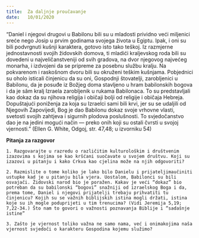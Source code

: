 ```yaml
---
title:  Za daljnje proučavanje
date:   10/01/2020
---
```


“Daniel i njegovi drugovi u Babilonu bili su u mladosti prividno veći miljenici sreće nego Josip u prvim godinama svojega života u Egiptu. Ipak, i oni su bili podvrgnuti kušnji karaktera, gotovo isto tako teškoj. Iz razmjerne jednostavnosti svojih židovskih domova, ti mladići kraljevskog roda bili su dovedeni u najveličanstveniji od svih gradova, na dvor njegovog najvećeg monarha, i izdvojeni da se pripreme za posebnu službu kralju. Na pokvarenom i raskošnom dvoru bili su okruženi teškim kušnjama. Pobjednici su oholo isticali činjenicu da su oni, Gospodnji štovatelji, zarobljenici u Babilonu, da je posuđe iz Božjeg doma stavljeno u hram babilonskih bogova i da je sâm kralj Izraela zarobljenik u rukama Babilonaca. To su predstavljali kao dokaz da su njihova religija i običaji bolji od religije i običaja Hebreja. Dopuštajući poniženja za koja su Izraelci sami bili krvi, jer su se udaljili od Njegovih Zapovijedi, Bog je dao Babilonu dokaz svoje vrhovne vlasti, svetosti svojih zahtjeva i sigurnih plodova poslušnosti. To svjedočanstvo dao je na jedini mogući način — preko onih koji su ostali čvrsti u svojoj vjernosti.” (Ellen G. White, Odgoj, str. 47,48; u izvorniku 54)

**Pitanja za razgovor**

`1.	Razgovarajte u razredu o različitim kulturološkim i društvenim izazovima s kojima se kao kršćani suočavate u svojem društvu. Koji su izazovi u pitanju i kako Crkva kao cjelina može na njih odgovoriti?`

`2.	Razmislite o tome koliko je lako bilo Danielu i prijateljimaučiniti ustupke kad je u pitanju bila vjera. Uostalom, Babilonci su bili osvajači. Židovski narod bio je poražen. Kakav je veći “dokaz” bio potreban da su babilonski “bogovi” snažniji od izraelskog Boga i da, prema tome, Daniel i njegovi prijatelji trebaju prihvatiti tu činjenicu? Kojih su se važnih biblijskih istina mogli držati, istina koje su ih mogle poduprijeti u tim trenucima? (Vidi Jeremija 5,19; 7,22-34.) Što nam to govori o važnosti poznavanja Biblije i “sadašnje istine”`

`3.	Zašto je vjernost toliko važna ne samo nama, već i onimakojima naša vjernost svjedoči o karakteru Gospodina kojemu služimo?`
